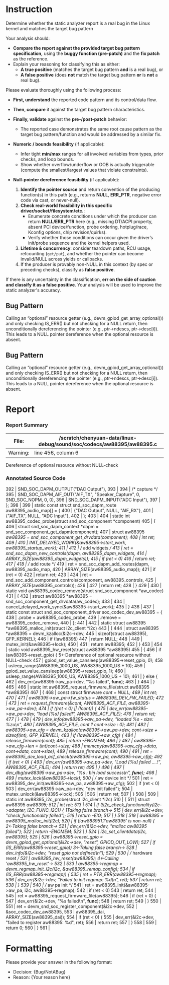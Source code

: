 # Instruction

Determine whether the static analyzer report is a real bug in the Linux kernel and matches the target bug pattern

Your analysis should:
- **Compare the report against the provided target bug pattern specification,** using the **buggy function (pre-patch)** and the **fix patch** as the reference.
- Explain your reasoning for classifying this as either:
  - **A true positive** (matches the target bug pattern **and** is a real bug), or
  - **A false positive** (does **not** match the target bug pattern **or** is **not** a real bug).

Please evaluate thoroughly using the following process:

- **First, understand** the reported code pattern and its control/data flow.
- **Then, compare** it against the target bug pattern characteristics.
- **Finally, validate** against the **pre-/post-patch** behavior:
  - The reported case demonstrates the same root cause pattern as the target bug pattern/function and would be addressed by a similar fix.

- **Numeric / bounds feasibility** (if applicable):
  - Infer tight **min/max** ranges for all involved variables from types, prior checks, and loop bounds.
  - Show whether overflow/underflow or OOB is actually triggerable (compute the smallest/largest values that violate constraints).

- **Null-pointer dereference feasibility** (if applicable):
  1. **Identify the pointer source** and return convention of the producing function(s) in this path (e.g., returns **NULL**, **ERR_PTR**, negative error code via cast, or never-null).
  2. **Check real-world feasibility in this specific driver/socket/filesystem/etc.**:
     - Enumerate concrete conditions under which the producer can return **NULL/ERR_PTR** here (e.g., missing DT/ACPI property, absent PCI device/function, probe ordering, hotplug/race, Kconfig options, chip revision/quirks).
     - Verify whether those conditions can occur given the driver’s init/probe sequence and the kernel helpers used.
  3. **Lifetime & concurrency**: consider teardown paths, RCU usage, refcounting (`get/put`), and whether the pointer can become invalid/NULL across yields or callbacks.
  4. If the producer is provably non-NULL in this context (by spec or preceding checks), classify as **false positive**.

If there is any uncertainty in the classification, **err on the side of caution and classify it as a false positive**. Your analysis will be used to improve the static analyzer's accuracy.

## Bug Pattern

Calling an “optional” resource getter (e.g., devm_gpiod_get_array_optional()) and only checking IS_ERR() but not checking for a NULL return, then unconditionally dereferencing the pointer (e.g., ptr->ndescs, ptr->desc[i]). This leads to a NULL pointer dereference when the optional resource is absent.

## Bug Pattern

Calling an “optional” resource getter (e.g., devm_gpiod_get_array_optional()) and only checking IS_ERR() but not checking for a NULL return, then unconditionally dereferencing the pointer (e.g., ptr->ndescs, ptr->desc[i]). This leads to a NULL pointer dereference when the optional resource is absent.

# Report

### Report Summary

File:| /scratch/chenyuan-data/linux-debug/sound/soc/codecs/aw88395/aw88395.c
---|---
Warning:| line 456, column 6
Dereference of optional resource without NULL-check

### Annotated Source Code


392   |  SND_SOC_DAPM_OUTPUT("DAC Output"),
393   |
394   |  /* capture */
395   |  SND_SOC_DAPM_AIF_OUT("AIF_TX", "Speaker_Capture", 0, SND_SOC_NOPM, 0, 0),
396   |  SND_SOC_DAPM_INPUT("ADC Input"),
397   | };
398   |
399   | static const struct snd_soc_dapm_route aw88395_audio_map[] = {
400   | 	{"DAC Output", NULL, "AIF_RX"},
401   | 	{"AIF_TX", NULL, "ADC Input"},
402   | };
403   |
404   | static int aw88395_codec_probe(struct snd_soc_component *component)
405   | {
406   |  struct snd_soc_dapm_context *dapm = snd_soc_component_get_dapm(component);
407   |  struct aw88395 *aw88395 = snd_soc_component_get_drvdata(component);
408   |  int ret;
409   |
410   |  INIT_DELAYED_WORK(&aw88395->start_work, aw88395_startup_work);
411   |
412   |  /* add widgets */
413   | 	ret = snd_soc_dapm_new_controls(dapm, aw88395_dapm_widgets,
414   |  ARRAY_SIZE(aw88395_dapm_widgets));
415   |  if (ret < 0)
416   |  return ret;
417   |
418   |  /* add route */
419   | 	ret = snd_soc_dapm_add_routes(dapm, aw88395_audio_map,
420   |  ARRAY_SIZE(aw88395_audio_map));
421   |  if (ret < 0)
422   |  return ret;
423   |
424   | 	ret = snd_soc_add_component_controls(component, aw88395_controls,
425   |  ARRAY_SIZE(aw88395_controls));
426   |
427   |  return ret;
428   | }
429   |
430   | static void aw88395_codec_remove(struct snd_soc_component *aw_codec)
431   | {
432   |  struct aw88395 *aw88395 = snd_soc_component_get_drvdata(aw_codec);
433   |
434   | 	cancel_delayed_work_sync(&aw88395->start_work);
435   | }
436   |
437   | static const struct snd_soc_component_driver soc_codec_dev_aw88395 = {
438   | 	.probe = aw88395_codec_probe,
439   | 	.remove = aw88395_codec_remove,
440   | };
441   |
442   | static struct aw88395 *aw88395_malloc_init(struct i2c_client *i2c)
443   | {
444   |  struct aw88395 *aw88395 = devm_kzalloc(&i2c->dev,
445   |  sizeof(struct aw88395), GFP_KERNEL);
446   |  if (!aw88395)
447   |  return NULL;
448   |
449   |  mutex_init(&aw88395->lock);
450   |
451   |  return aw88395;
452   | }
453   |
454   | static void aw88395_hw_reset(struct aw88395 *aw88395)
455   | {
456   |  if (aw88395->reset_gpio) {
    5←Dereference of optional resource without NULL-check
457   | 		gpiod_set_value_cansleep(aw88395->reset_gpio, 0);
458   | 		usleep_range(AW88395_1000_US, AW88395_1000_US + 10);
459   | 		gpiod_set_value_cansleep(aw88395->reset_gpio, 1);
460   | 		usleep_range(AW88395_1000_US, AW88395_1000_US + 10);
461   | 	} else {
462   |  dev_err(aw88395->aw_pa->dev, "%s failed", __func__);
463   | 	}
464   | }
465   |
466   | static int aw88395_request_firmware_file(struct aw88395 *aw88395)
467   | {
468   |  const struct firmware *cont = NULL;
469   |  int ret;
470   |
471   | 	aw88395->aw_pa->fw_status = AW88395_DEV_FW_FAILED;
472   |
473   | 	ret = request_firmware(&cont, AW88395_ACF_FILE, aw88395->aw_pa->dev);
474   |  if ((ret < 0) || (!cont)) {
475   |  dev_err(aw88395->aw_pa->dev, "load [%s] failed!", AW88395_ACF_FILE);
476   |  return ret;
477   | 	}
478   |
479   |  dev_info(aw88395->aw_pa->dev, "loaded %s - size: %zu\n",
480   |  AW88395_ACF_FILE, cont ? cont->size : 0);
481   |
482   | 	aw88395->aw_cfg = devm_kzalloc(aw88395->aw_pa->dev, cont->size + sizeof(int), GFP_KERNEL);
483   |  if (!aw88395->aw_cfg) {
484   | 		release_firmware(cont);
485   |  return -ENOMEM;
486   | 	}
487   | 	aw88395->aw_cfg->len = (int)cont->size;
488   |  memcpy(aw88395->aw_cfg->data, cont->data, cont->size);
489   | 	release_firmware(cont);
490   |
491   | 	ret = aw88395_dev_load_acf_check(aw88395->aw_pa, aw88395->aw_cfg);
492   |  if (ret < 0) {
493   |  dev_err(aw88395->aw_pa->dev, "Load [%s] failed ....!", AW88395_ACF_FILE);
494   |  return ret;
495   | 	}
496   |
497   |  dev_dbg(aw88395->aw_pa->dev, "%s : bin load success\n", __func__);
498   |
499   |  mutex_lock(&aw88395->lock);
500   |  /* aw device init */
501   | 	ret = aw88395_dev_init(aw88395->aw_pa, aw88395->aw_cfg);
502   |  if (ret < 0)
503   |  dev_err(aw88395->aw_pa->dev, "dev init failed");
504   | 	mutex_unlock(&aw88395->lock);
505   |
506   |  return ret;
507   | }
508   |
509   | static int aw88395_i2c_probe(struct i2c_client *i2c)
510   | {
511   |  struct aw88395 *aw88395;
512   |  int ret;
513   |
514   |  if (!i2c_check_functionality(i2c->adapter, I2C_FUNC_I2C)) {
    1Taking false branch→
515   |  dev_err(&i2c->dev, "check_functionality failed");
516   |  return -EIO;
517   | 	}
518   |
519   |  aw88395 = aw88395_malloc_init(i2c);
520   |  if (!aw883951.1'aw88395' is non-null) {
    2←Taking false branch→
521   |  dev_err(&i2c->dev, "malloc aw88395 failed");
522   |  return -ENOMEM;
523   | 	}
524   |  i2c_set_clientdata(i2c, aw88395);
525   |
526   | 	aw88395->reset_gpio = devm_gpiod_get_optional(&i2c->dev, "reset", GPIOD_OUT_LOW);
527   |  if (IS_ERR(aw88395->reset_gpio))
    3←Taking false branch→
528   |  dev_info(&i2c->dev, "reset gpio not defined\n");
529   |
530   |  /* hardware reset */
531   |  aw88395_hw_reset(aw88395);
    4←Calling 'aw88395_hw_reset'→
532   |
533   | 	aw88395->regmap = devm_regmap_init_i2c(i2c, &aw88395_remap_config);
534   |  if (IS_ERR(aw88395->regmap)) {
535   | 		ret = PTR_ERR(aw88395->regmap);
536   |  dev_err(&i2c->dev, "Failed to init regmap: %d\n", ret);
537   |  return ret;
538   | 	}
539   |
540   |  /* aw pa init */
541   | 	ret = aw88395_init(&aw88395->aw_pa, i2c, aw88395->regmap);
542   |  if (ret < 0)
543   |  return ret;
544   |
545   | 	ret = aw88395_request_firmware_file(aw88395);
546   |  if (ret < 0) {
547   |  dev_err(&i2c->dev, "%s failed\n", __func__);
548   |  return ret;
549   | 	}
550   |
551   | 	ret = devm_snd_soc_register_component(&i2c->dev,
552   | 			&soc_codec_dev_aw88395,
553   | 			aw88395_dai, ARRAY_SIZE(aw88395_dai));
554   |  if (ret < 0) {
555   |  dev_err(&i2c->dev, "failed to register aw88395: %d", ret);
556   |  return ret;
557   | 	}
558   |
559   |  return 0;
560   | }
561   |

# Formatting

Please provide your answer in the following format:

- Decision: {Bug/NotABug}
- Reason: {Your reason here}
